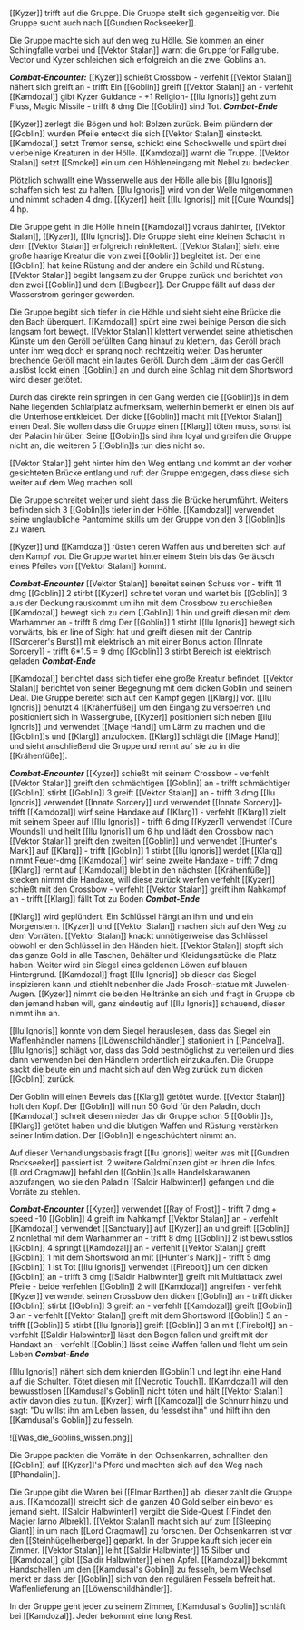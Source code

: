 [[Kyzer]] trifft auf die Gruppe. Die Gruppe stellt sich gegenseitig vor. Die Gruppe sucht auch nach [[Gundren Rockseeker]]. 

Die Gruppe machte sich auf den weg zu Hölle. Sie kommen an einer Schlingfalle vorbei und [[Vektor Stalan]] warnt die Gruppe for Fallgrube. Vector und Kyzer schleichen sich erfolgreich an die zwei Goblins an.

***Combat-Encounter:***
[[Kyzer]] schießt Crossbow - verfehlt
[[Vektor Stalan]] nähert sich greift an - trifft
Ein [[Goblin]] greift [[Vektor Stalan]] an - verfehlt
[[Kamdozal]] gibt Kyzer Guidance - +1 Religion-
[[Ilu Ignoris]] geht zum Fluss, Magic Missile - trifft 8 dmg
Die [[Goblin]] sind Tot.
***Combat-Ende***

[[Kyzer]] zerlegt die Bögen und holt Bolzen zurück.
Beim plündern der [[Goblin]] wurden Pfeile enteckt die sich [[Vektor Stalan]] einsteckt.
[[Kamdozal]] setzt Tremor sense, schickt eine Schockwelle und spürt drei vierbeinige Kreaturen in der Hölle. [[Kamdozal]] warnt die Truppe. [[Vektor Stalan]] setzt [[Smoke]] ein um den Höhleneingang mit Nebel zu bedecken.

Plötzlich schwallt eine Wasserwelle aus der Hölle alle bis [[Ilu Ignoris]] schaffen sich fest zu halten. [[Ilu Ignoris]] wird von der Welle mitgenommen und nimmt schaden 4 dmg.
[[Kyzer]] heilt [[Ilu Ignoris]] mit [[Cure Wounds]] 4 hp.

Die Gruppe geht in die Hölle hinein [[Kamdozal]] voraus dahinter, [[Vektor Stalan]], [[Kyzer]], [[Ilu Ignoris]].
Die Gruppe sieht eine kleinen Schacht in dem [[Vektor Stalan]] erfolgreich reinklettert. [[Vektor Stalan]] sieht eine große haarige Kreatur die von zwei [[Goblin]] begleitet ist. Der eine [[Goblin]] hat keine Rüstung and der andere ein Schild und Rüstung. [[Vektor Stalan]] begibt langsam zu der Gruppe zurück und berichtet von den zwei [[Goblin]] und dem [[Bugbear]]. Der Gruppe fällt auf dass der Wasserstrom geringer geworden.

Die Gruppe begibt sich tiefer in die Höhle und sieht sieht eine Brücke die den Bach überquert. [[Kamdozal]] spürt eine zwei beinige Person die sich langsam fort bewegt.
[[Vektor Stalan]] klettert verwendet seine athletischen Künste um den Geröll befüllten Gang hinauf zu klettern, das Geröll brach unter ihm weg doch er sprang noch rechtzeitig weiter. Das herunter brechende Geröll macht ein lautes Geröll. Durch dem Lärm der das Geröll auslöst lockt einen [[Goblin]] an und durch eine Schlag mit dem Shortsword wird dieser getötet.

Durch das direkte rein springen in den Gang werden die [[Goblin]]s in dem Nahe liegenden Schlafplatz aufmerksam, weiterhin bemerkt er einen bis auf die Unterhose entkleidet.
Der dicke [[Goblin]] macht mit [[Vektor Stalan]] einen Deal. Sie wollen dass die Gruppe einen [[Klarg]] töten muss, sonst ist der Paladin hinüber. Seine [[Goblin]]s sind ihm loyal und greifen die Gruppe nicht an, die weiteren 5 [[Goblin]]s tun dies nicht so.

[[Vektor Stalan]] geht hinter him den Weg entlang und kommt an der vorher gesichteten Brücke entlang und ruft der Gruppe entgegen, dass diese sich weiter auf dem Weg machen soll.

Die Gruppe schreitet weiter und sieht dass die Brücke herumführt. Weiters befinden sich 3 [[Goblin]]s tiefer in der Höhle. [[Kamdozal]] verwendet seine unglaubliche Pantomime skills um der Gruppe von den 3 [[Goblin]]s zu waren.

[[Kyzer]] und [[Kamdozal]] rüsten deren Waffen aus und bereiten sich auf den Kampf vor.
Die Gruppe wartet hinter einem Stein bis das Geräusch eines Pfeiles von [[Vektor Stalan]] kommt.

***Combat-Encounter***
[[Vektor Stalan]] bereitet seinen Schuss vor - trifft 11 dmg
[[Goblin]] 2 stirbt
[[Kyzer]] schreitet voran und wartet bis [[Goblin]] 3 aus der Deckung rauskommt um ihn mit dem Crossbow zu erschießen
[[Kamdozal]] bewegt sich zu dem [[Goblin]] 1 hin und greift diesen mit dem Warhammer an - trifft 6 dmg
Der [[Goblin]] 1 stirbt
[[Ilu Ignoris]] bewegt sich vorwärts, bis er line of Sight hat und greift diesen mit der Cantrip [[Sorcerer's Burst]] mit elektrisch an mit einer Bonus action [[Innate Sorcery]] - trifft 6\*1.5 = 9 dmg
[[Goblin]] 3 stirbt
Bereich ist elektrisch geladen
***Combat-Ende***

[[Kamdozal]] berichtet dass sich tiefer eine große Kreatur befindet. [[Vektor Stalan]] berichtet von seiner Begegnung mit dem dicken Goblin und seinem Deal. Die Gruppe bereitet sich auf den Kampf gegen [[Klarg]] vor. [[Ilu Ignoris]] benutzt 4 [[Krähenfüße]] um den Eingang zu versperren und positioniert sich in Wassergrube, [[Kyzer]] positioniert sich neben [[Ilu Ignoris]] und verwendet [[Mage Hand]] um Lärm zu machen und die [[Goblin]]s und [[Klarg]] anzulocken.
[[Klarg]] schlägt die [[Mage Hand]] und sieht anschließend die Gruppe und rennt auf sie zu in die [[Krähenfüße]].

***Combat-Encounter***
[[Kyzer]] schießt mit seinem Crossbow - verfehlt
[[Vektor Stalan]] greift den schmächtigen [[Goblin]] an - trifft
schmächtiger [[Goblin]] stirbt
[[Goblin]] 3 greift [[Vektor Stalan]] an - trifft 3 dmg
[[Ilu Ignoris]] verwendet [[Innate Sorcery]] und verwendet [[Innate Sorcery]]- trifft 
[[Kamdozal]] wirf seine Handaxe auf [[Klarg]] - verfehlt
[[Klarg]] zielt mit seinem Speer auf [[Ilu Ignoris]] - trifft 6 dmg
[[Kyzer]] verwendet [[Cure Wounds]] und heilt [[Ilu Ignoris]] um 6 hp und lädt den Crossbow nach
[[Vektor Stalan]] greift den zweiten [[Goblin]] und verwendet [[Hunter's Mark]] auf [[Klarg]] - trifft
[[Goblin]] 1 stirbt
[[Ilu Ignoris]] werdet 
[[Klarg]] nimmt Feuer-dmg
[[Kamdozal]] wirf seine zweite Handaxe - trifft 7 dmg
[[Klarg]] rennt auf [[Kamdozal]] bleibt in den nächsten [[Krähenfüße]] stecken nimmt die Handaxe, will diese zurück werfen verfehlt
[[Kyzer]] schießt mit den Crossbow - verfehlt
[[Vektor Stalan]] greift ihm Nahkampf an - trifft
[[Klarg]] fällt Tot zu Boden
***Combat-Ende***

[[Klarg]] wird geplündert. Ein Schlüssel hängt an ihm und und ein Morgenstern. [[Kyzer]] und [[Vektor Stalan]] machen sich auf den Weg zu dem Vorräten. [[Vektor Stalan]] knackt unnötigerweise das Schlüssel obwohl er den Schlüssel in den Händen hielt. [[Vektor Stalan]] stopft sich das ganze Gold in alle Taschen, Behälter und Kleidungsstücke die Platz haben. Weiter wird ein Siegel eines goldenen Löwen auf blauen Hintergrund. [[Kamdozal]] fragt [[Ilu Ignoris]] ob dieser das Siegel inspizieren kann und stiehlt nebenher die Jade Frosch-statue mit Juwelen-Augen. [[Kyzer]] nimmt die beiden Heiltränke an sich und fragt in Gruppe ob den jemand haben will, ganz eindeutig auf [[Ilu Ignoris]] schauend, dieser nimmt ihn an.

[[Ilu Ignoris]] konnte von dem Siegel herauslesen, dass das Siegel ein Waffenhändler namens [[Löwenschildhändler]] stationiert in [[Pandelva]]. [[Ilu Ignoris]] schlägt vor, dass das Gold bestmöglichst zu verteilen und dies dann verwenden bei den Händlern ordentlich einzukaufen. Die Gruppe sackt die beute ein und macht sich auf den Weg zurück zum dicken [[Goblin]] zurück.

Der Goblin will einen Beweis das [[Klarg]] getötet wurde. [[Vektor Stalan]] holt den Kopf. Der [[Goblin]] will nun 50 Gold für den Paladin, doch [[Kamdozal]] schreit diesen nieder das dir Gruppe schon 5 [[Goblin]]s, [[Klarg]] getötet haben und die blutigen Waffen und Rüstung verstärken seiner Intimidation. Der [[Goblin]] eingeschüchtert nimmt an.

Auf dieser Verhandlungsbasis fragt [[Ilu Ignoris]] weiter was mit [[Gundren Rockseeker]] passiert ist. 2 weitere Goldmünzen gibt er ihnen die Infos.
[[Lord Cragmaw]] befahl den [[Goblin]]s alle Handelskarawanen abzufangen, wo sie den Paladin [[Saldir Halbwinter]] gefangen und die Vorräte zu stehlen.

***Combat-Encounter***
[[Kyzer]] verwendet [[Ray of Frost]] - trifft 7 dmg + speed -10
[[Goblin]] 4 greift im Nahkampf [[Vektor Stalan]] an - verfehlt
[[Kamdozal]] verwendet [[Sanctuary]] auf [[Kyzer]] an und greift [[Goblin]] 2 nonlethal mit dem Warhammer an - trifft 8 dmg
[[Goblin]] 2 ist bewusstlos
[[Goblin]] 4 springt [[Kamdozal]] an - verfehlt
[[Vektor Stalan]] greift [[Goblin]] 1 mit dem Shortsword an mit [[Hunter's Mark]] - trifft 5 dmg
[[Goblin]] 1 ist Tot
[[Ilu Ignoris]] verwendet [[Firebolt]] um den dicken [[Goblin]] an - trifft 3 dmg
[[Saldir Halbwinter]] greift mit Multiattack zwei Pfeile - beide verfehlen
[[Goblin]] 2 will [[Kamdozal]] angreifen - verfehlt
[[Kyzer]] verwendet seinen Crossbow den dicken [[Goblin]] an - trifft
dicker [[Goblin]] stirbt
[[Goblin]] 3 greift an - verfehlt
[[Kamdozal]] greift [[Goblin]] 3 an - verfehlt
[[Vektor Stalan]] greift mit dem Shortsword [[Goblin]] 5 an - trifft
[[Goblin]] 5 stirbt
[[Ilu Ignoris]] greift [[Goblin]] 3 an mit [[Firebolt]] an - verfehlt
[[Saldir Halbwinter]] lässt den Bogen fallen und greift mit der Handaxt an - verfehlt
[[Goblin]] lässt seine Waffen fallen und fleht um sein Leben
***Combat-Ende***

[[Ilu Ignoris]] nähert sich dem knienden [[Goblin]] und legt ihn eine Hand auf die Schulter. Tötet diesen mit [[Necrotic Touch]]. [[Kamdozal]] will den bewusstlosen [[Kamdusal's Goblin]] nicht töten und hält [[Vektor Stalan]] aktiv davon dies zu tun. [[Kyzer]] wirft [[Kamdozal]] die Schnurr hinzu und sagt: "Du willst ihn am Leben lassen, du fesselst ihn" und hilft ihn den [[Kamdusal's Goblin]] zu fesseln.

![[Was_die_Goblins_wissen.png]]

Die Gruppe packten die Vorräte in den Ochsenkarren, schnallten den [[Goblin]] auf [[Kyzer]]'s Pferd und machten sich auf den Weg nach [[Phandalin]].

Die Gruppe gibt die Waren bei [[Elmar Barthen]] ab, dieser zahlt die Gruppe aus. [[Kamdozal]] streicht sich die ganzen 40 Gold selber ein bevor es jemand sieht. [[Saldir Halbwinter]] vergibt die Side-Quest [[Findet den Magier Iarno Albrek]]. [[Vektor Stalan]] macht sich auf zum [[Sleeping Giant]] in um nach [[Lord Cragmaw]] zu forschen. Der Ochsenkarren ist vor den [[Steinhügelherberge]] geparkt. In der Gruppe kauft sich jeder ein Zimmer. [[Vektor Stalan]] leiht [[Saldir Halbwinter]] 15 Silber und [[Kamdozal]] gibt [[Saldir Halbwinter]] einen Apfel. [[Kamdozal]] bekommt Handschellen um den [[Kamdusal's Goblin]] zu fesseln, beim Wechsel merkt er dass der [[Goblin]] sich von den regulären Fesseln befreit hat. Waffenlieferung an [[Löwenschildhändler]].

In der Gruppe geht jeder zu seinem Zimmer, [[Kamdusal's Goblin]] schläft bei [[Kamdozal]]. Jeder bekommt eine long Rest.